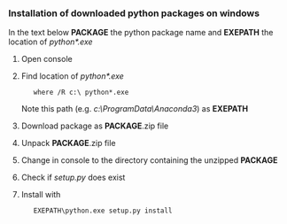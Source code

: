 ### Installation of downloaded python packages on windows

<!-- Version: 2018-06-21 DWW -->

In the text below **PACKAGE** the python package name and **EXEPATH** the location of _python*.exe_ 

1. Open console
2. Find location of _python*.exe_
    
          where /R c:\ python*.exe
   
   Note this path (e.g. _c:\ProgramData\Anaconda3_) as **EXEPATH** 
   
3. Download package as **PACKAGE**.zip file
4. Unpack **PACKAGE**.zip file
5. Change in console to the directory containing the unzipped **PACKAGE** 
6. Check if _setup.py_ does exist
7. Install with 

          EXEPATH\python.exe setup.py install

